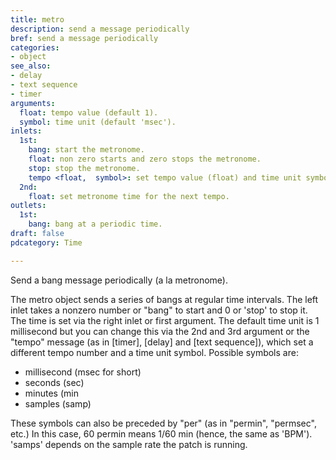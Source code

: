 ```yaml
---
title: metro
description: send a message periodically
bref: send a message periodically
categories:
- object
see_also:
- delay
- text sequence
- timer
arguments:
  float: tempo value (default 1).
  symbol: time unit (default 'msec').
inlets:
  1st:
    bang: start the metronome.
    float: non zero starts and zero stops the metronome.
    stop: stop the metronome.
    tempo <float,  symbol>: set tempo value (float) and time unit symbol.
  2nd:
    float: set metronome time for the next tempo.
outlets:
  1st:
    bang: bang at a periodic time.
draft: false
pdcategory: Time

---
```

Send a bang message periodically (a la metronome).

The metro object sends a series of bangs at regular time intervals. The left inlet takes a nonzero number or "bang" to start and 0 or 'stop' to stop it. The time is set via the right inlet or first argument. The default time unit is 1 millisecond but you can change this via the 2nd and 3rd argument or the "tempo" message (as in [timer],  [delay] and [text sequence]),  which set a different tempo number and a time unit symbol. Possible symbols are:

- millisecond (msec for short) 
- seconds (sec)
- minutes (min
- samples (samp)

These symbols can also be preceded by "per" (as in "permin",  "permsec",  etc.) In this case,  60 permin means 1/60 min (hence,  the same as 'BPM'). 'samps' depends on the sample rate the patch is running.

